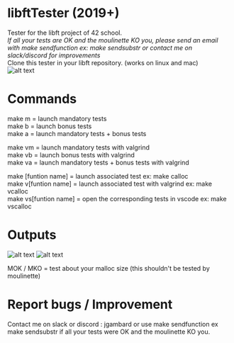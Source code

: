 # libftTester (2019+)

Tester for the libft project of 42 school.  
*If all your tests are OK and the moulinette KO you, please send an email with make sendfunction ex: make sendsubstr or contact me on slack/discord for improvements*  
Clone this tester in your libft repository. (works on linux and mac)  
![alt text](https://i.imgur.com/EWmbpxx.png)


# Commands
make m = launch mandatory tests  
make b = launch bonus tests  
make a = launch mandatory tests + bonus tests 

make vm = launch mandatory tests with valgrind  
make vb = launch bonus tests with valgrind   
make va = launch mandatory tests + bonus tests with valgrind  

make [funtion name] = launch associated test ex: make calloc  
make v[funtion name] = launch associated test with valgrind ex: make vcalloc  
make vs[funtion name] = open the corresponding tests in vscode ex: make vscalloc  


# Outputs

![alt text](https://i.imgur.com/en8rJpS.png)
![alt text](https://i.imgur.com/ZvzhIoZ.png)

MOK / MKO = test about your malloc size (this shouldn't be tested by moulinette)  

# Report bugs / Improvement
Contact me on slack or discord : jgambard or use make sendfunction ex make sendsubstr if all your tests were OK and the moulinette KO you.  
